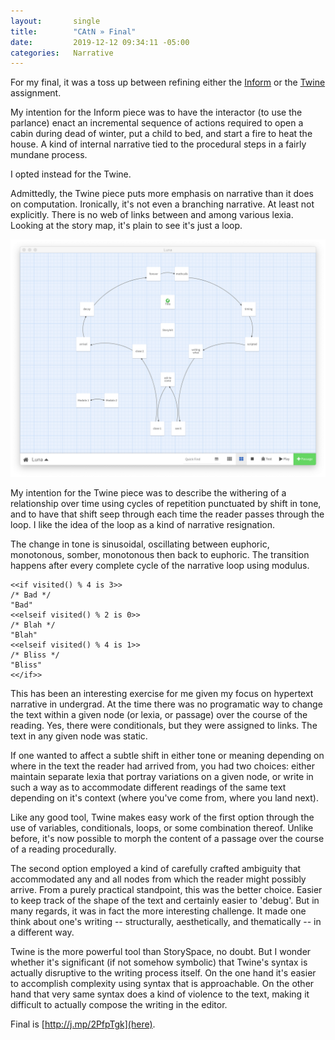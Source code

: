 ```yaml
---
layout:       single
title:        "CAtN » Final"
date:         2019-12-12 09:34:11 -05:00
categories:   Narrative
---
```


For my final, it was a toss up between refining either the [Inform](https://itp.nopivnick.com/narrative/first-inform/) or the [Twine](https://itp.nopivnick.com/narrative/first-twine/) assignment.

My intention for the Inform piece was to have the interactor (to use the parlance) enact an incremental sequence of actions required to open a cabin during dead of winter, put a child to bed, and start a fire to heat the house. A kind of internal narrative tied to the procedural steps in a fairly mundane process.

I opted instead for the Twine.

Admittedly, the Twine piece puts more emphasis on narrative than it does on computation. Ironically, it's not even a branching narrative. At least not explicitly. There is no web of links between and among various lexia. Looking at the story map, it's plain to see it's just a loop.

![Twine's Story Map view](/assets/catn/2019-12-12/luna_story-map.png)

My intention for the Twine piece was to describe the withering of a relationship over time using cycles of repetition punctuated by shift in tone, and to have that shift seep through each time the reader passes through the loop. I like the idea of the loop as a kind of narrative resignation.

The change in tone is sinusoidal, oscillating between euphoric, monotonous, somber, monotonous then back to euphoric. The transition happens after every complete cycle of the narrative loop using modulus.

```
<<if visited() % 4 is 3>>
/* Bad */
"Bad"
<<elseif visited() % 2 is 0>>
/* Blah */
"Blah"
<<elseif visited() % 4 is 1>>
/* Bliss */
"Bliss"
<</if>>
```

This has been an interesting exercise for me given my focus on hypertext narrative in undergrad. At the time there was no programatic way to change the text within a given node (or lexia, or passage) over the course of the reading. Yes, there were conditionals, but they were assigned to links. The text in any given node was static.

If one wanted to affect a subtle shift in either tone or meaning depending on where in the text the reader had arrived from, you had two choices: either maintain separate lexia that portray  variations on a given node, or write in such a way as to accommodate different readings of the same text depending on it's context (where you've come from, where you land next).

Like any good tool, Twine makes easy work of the first option through the use of variables, conditionals, loops, or some combination thereof. Unlike before, it's now possible to morph the content of a passage over the course of a reading procedurally.

The second option employed a kind of carefully crafted ambiguity that accommodated any and all nodes from which the reader might possibly arrive. From a purely practical standpoint, this was the better choice. Easier to keep track of the shape of the text and certainly easier to 'debug'. But in many regards, it was in fact the more interesting challenge. It made one think about one's writing -- structurally, aesthetically, and thematically -- in a different way.

Twine is the more powerful tool than StorySpace, no doubt. But I wonder whether it's significant (if not somehow symbolic) that Twine's syntax is actually disruptive to the writing process itself. On the one hand it's easier to accomplish complexity using syntax that is approachable. On the other hand that very same syntax does a kind of violence to the text, making it difficult to actually compose the writing in the editor.

Final is [http://j.mp/2PfpTgk](here).
